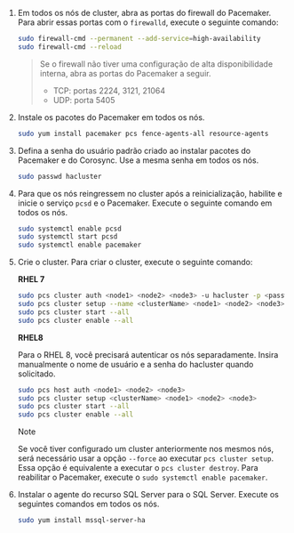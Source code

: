 1. Em todos os nós de cluster, abra as portas do firewall do Pacemaker. Para abrir essas portas com o `firewalld`, execute o seguinte comando:

   ```bash
   sudo firewall-cmd --permanent --add-service=high-availability
   sudo firewall-cmd --reload
   ```

   > Se o firewall não tiver uma configuração de alta disponibilidade interna, abra as portas do Pacemaker a seguir.
   >
   > * TCP: portas 2224, 3121, 21064
   > * UDP: porta 5405

1. Instale os pacotes do Pacemaker em todos os nós.

   ```bash
   sudo yum install pacemaker pcs fence-agents-all resource-agents
   ```

1. Defina a senha do usuário padrão criado ao instalar pacotes do Pacemaker e do Corosync. Use a mesma senha em todos os nós. 

   ```bash
   sudo passwd hacluster
   ```

1. Para que os nós reingressem no cluster após a reinicialização, habilite e inicie o serviço `pcsd` e o Pacemaker. Execute o seguinte comando em todos os nós.

   ```bash
   sudo systemctl enable pcsd
   sudo systemctl start pcsd
   sudo systemctl enable pacemaker
   ```

1. Crie o cluster. Para criar o cluster, execute o seguinte comando:

   **RHEL 7** 

   ```bash
   sudo pcs cluster auth <node1> <node2> <node3> -u hacluster -p <password for hacluster>
   sudo pcs cluster setup --name <clusterName> <node1> <node2> <node3> 
   sudo pcs cluster start --all
   sudo pcs cluster enable --all
   ```

   **RHEL8**

   Para o RHEL 8, você precisará autenticar os nós separadamente. Insira manualmente o nome de usuário e a senha do hacluster quando solicitado.

   ```bash
   sudo pcs host auth <node1> <node2> <node3>
   sudo pcs cluster setup <clusterName> <node1> <node2> <node3>
   sudo pcs cluster start --all
   sudo pcs cluster enable --all
   ```
   
   >[!NOTE]
   >Se você tiver configurado um cluster anteriormente nos mesmos nós, será necessário usar a opção `--force` ao executar `pcs cluster setup`. Essa opção é equivalente a executar o `pcs cluster destroy`. Para reabilitar o Pacemaker, execute o `sudo systemctl enable pacemaker`.

1. Instalar o agente do recurso SQL Server para o SQL Server. Execute os seguintes comandos em todos os nós. 

   ```bash
   sudo yum install mssql-server-ha
   ```
